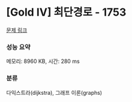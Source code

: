 # [Gold IV] 최단경로 - 1753 

[문제 링크](https://www.acmicpc.net/problem/1753) 

### 성능 요약

메모리: 8960 KB, 시간: 280 ms

### 분류

다익스트라(dijkstra), 그래프 이론(graphs)

